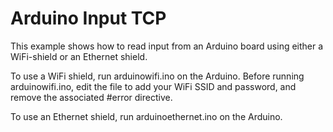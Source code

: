 # Arduino Input TCP

This example shows how to read input from an Arduino board
using either a WiFi-shield or an Ethernet shield.

To use a WiFi shield, run arduinowifi.ino on the Arduino.
Before running arduinowifi.ino, edit the file to add your WiFi SSID and password,
and remove the associated #error directive.

To use an Ethernet shield, run arduinoethernet.ino on the Arduino.
